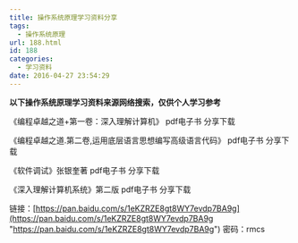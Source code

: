 ```yaml
---
title: 操作系统原理学习资料分享
tags:
  - 操作系统原理
url: 188.html
id: 188
categories:
  - 学习资料
date: 2016-04-27 23:54:29
---
```


**以下操作系统原理学习资料来源网络搜索，仅供个人学习参考**

  

《编程卓越之道+第一卷：深入理解计算机》 pdf电子书 分享下载

《编程卓越之道.第二卷,运用底层语言思想编写高级语言代码》 pdf电子书 分享下载

《软件调试》张银奎著 pdf电子书 分享下载

《深入理解计算机系统》第二版 pdf电子书 分享下载

  

链接：[https://pan.baidu.com/s/1eKZRZE8gt8WY7evdp7BA9g](https://pan.baidu.com/s/1eKZRZE8gt8WY7evdp7BA9g "https://pan.baidu.com/s/1eKZRZE8gt8WY7evdp7BA9g") 密码：rmcs